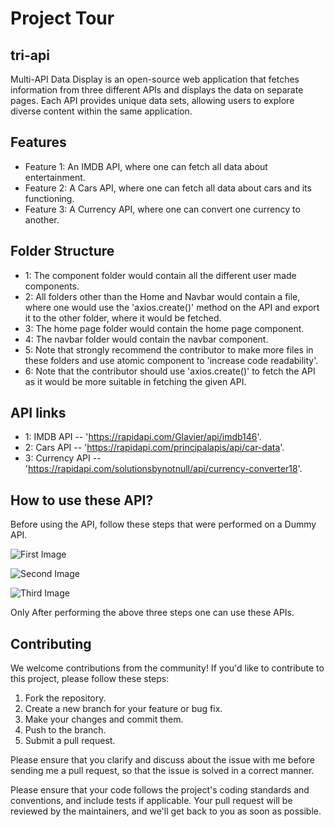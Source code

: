 # Project Tour

## tri-api

Multi-API Data Display is an open-source web application that fetches information from three different APIs and displays the data on separate pages. Each API provides unique data sets, allowing users to explore diverse content within the same application.


## Features

- Feature 1: An IMDB API, where one can fetch all data about entertainment.
- Feature 2: A Cars API, where one can fetch all data about cars and its functioning.
- Feature 3: A Currency API, where one can convert one currency to another.

## Folder Structure
- 1: The component folder would contain all the different user made components.
- 2: All folders other than the Home and Navbar would contain a file, where one would use the 'axios.create()' method on the API and export it to the other folder, where it would be fetched.
- 3: The home page folder would contain the home page component.
- 4: The navbar folder would contain the navbar component.
- 5: Note that strongly recommend the contributor to make more files in these folders and use atomic component to 'increase code readability'.
- 6: Note that the contributor should use 'axios.create()' to fetch the API as it would be more suitable in fetching the given API.

## API links
- 1: IMDB API -- 'https://rapidapi.com/Glavier/api/imdb146'.
- 2: Cars API -- 'https://rapidapi.com/principalapis/api/car-data'.
- 3: Currency API -- 'https://rapidapi.com/solutionsbynotnull/api/currency-converter18'.

## How to use these API?
 Before using the API, follow these steps that were performed on a Dummy API.

 ![First Image](First.png)

 ![Second Image](Second.png)

 ![Third Image](Third.png)

 Only After performing the above three steps one can use these APIs.

## Contributing

We welcome contributions from the community! If you'd like to contribute to this project, please follow these steps:

1. Fork the repository.
2. Create a new branch for your feature or bug fix.
3. Make your changes and commit them.
4. Push to the branch.
5. Submit a pull request.

Please ensure that you clarify and discuss about the issue with me before sending me a pull request, so that the issue is solved in a correct manner. 

Please ensure that your code follows the project's coding standards and conventions, and include tests if applicable. Your pull request will be reviewed by the maintainers, and we'll get back to you as soon as possible.

